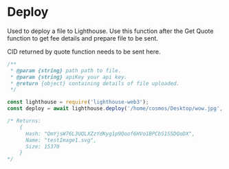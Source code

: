 # Deploy



Used to deploy a file to Lighthouse. Use this function after the Get Quote function to get fee details and prepare file to be sent.&#x20;

CID returned by quote function needs to be sent here.

```javascript
/**
 * @param {string} path path to file.
 * @param {string} apiKey your api key.
 * @return {object} containing details of file uploaded.
 */

const lighthouse = require('lighthouse-web3');
const deploy = await lighthouse.deploy('/home/cosmos/Desktop/wow.jpg', apiKey); // path, apiKey

/* Returns:
    {
      Hash: "QmYjsW76L3UQLXZzYdKyg1p9Qoof6HVo1BPCbS1SSDQoDX",
      Name: "testImage1.svg",
      Size: 15370
    }
*/
```
